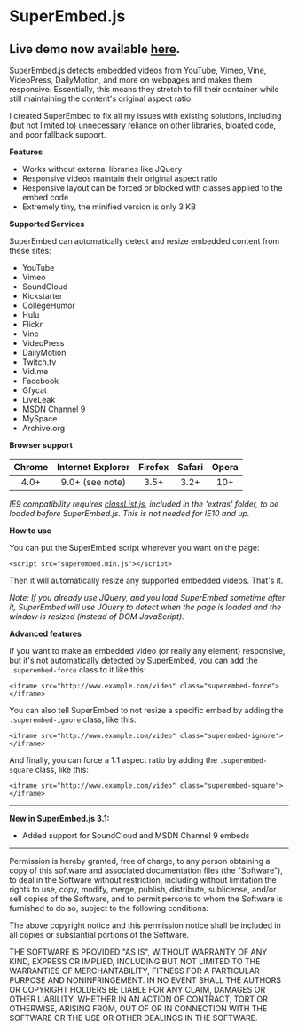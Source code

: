 SuperEmbed.js
================
Live demo now available [here](https://corbindavenport.github.io/superembed.js).
---
SuperEmbed.js detects embedded videos from YouTube, Vimeo, Vine, VideoPress, DailyMotion, and more on webpages and makes them responsive. Essentially, this means they stretch to fill their container while still maintaining the content's original aspect ratio.

I created SuperEmbed to fix all my issues with existing solutions, including (but not limited to) unnecessary reliance on other libraries, bloated code, and poor fallback support.

**Features**
* Works without external libraries like JQuery
* Responsive videos maintain their original aspect ratio
* Responsive layout can be forced or blocked with classes applied to the embed code
* Extremely tiny, the minified version is only 3 KB

**Supported Services**

SuperEmbed can automatically detect and resize embedded content from these sites: 
* YouTube
* Vimeo
* SoundCloud
* Kickstarter
* CollegeHumor
* Hulu
* Flickr
* Vine
* VideoPress
* DailyMotion
* Twitch.tv
* Vid.me
* Facebook
* Gfycat
* LiveLeak
* MSDN Channel 9
* MySpace
* Archive.org

**Browser support**

| Chrome | Internet Explorer | Firefox | Safari | Opera |
| :-----:| :-----:| :-----:| :-----:| :-----:|
| 4.0+ | 9.0+ (see note) | 3.5+ | 3.2+ | 10+ |

*IE9 compatibility requires [classList.js](https://github.com/eligrey/classList.js), included in the 'extras' folder, to be loaded before SuperEmbed.js. This is not needed for IE10 and up.*

**How to use**

You can put the SuperEmbed script wherever you want on the page:
```
<script src="superembed.min.js"></script>
```
Then it will automatically resize any supported embedded videos. That's it.

*Note: If you already use JQuery, and you load SuperEmbed sometime after it, SuperEmbed will use JQuery to detect when the page is loaded and the window is resized (instead of DOM JavaScript).*

**Advanced features**

If you want to make an embedded video (or really any element) responsive, but it's not automatically detected by SuperEmbed, you can add the `.superembed-force` class to it like this:
```
<iframe src="http://www.example.com/video" class="superembed-force"></iframe>
```
You can also tell SuperEmbed to not resize a specific embed by adding the `.superembed-ignore` class, like this:
```
<iframe src="http://www.example.com/video" class="superembed-ignore"></iframe>
```
And finally, you can force a 1:1 aspect ratio by adding the `.superembed-square` class, like this:
```
<iframe src="http://www.example.com/video" class="superembed-square"></iframe>
```

---------------------------------------------------------

__New in SuperEmbed.js 3.1:__
* Added support for SoundCloud and MSDN Channel 9 embeds

---------------------------------------------------------

Permission is hereby granted, free of charge, to any person obtaining a copy of this software and associated documentation files (the "Software"), to deal in the Software without restriction, including without limitation the rights to use, copy, modify, merge, publish, distribute, sublicense, and/or sell copies of the Software, and to permit persons to whom the Software is furnished to do so, subject to the following conditions:

The above copyright notice and this permission notice shall be included in all copies or substantial portions of the Software.

THE SOFTWARE IS PROVIDED "AS IS", WITHOUT WARRANTY OF ANY KIND, EXPRESS OR IMPLIED, INCLUDING BUT NOT LIMITED TO THE WARRANTIES OF MERCHANTABILITY, FITNESS FOR A PARTICULAR PURPOSE AND NONINFRINGEMENT. IN NO EVENT SHALL THE AUTHORS OR COPYRIGHT HOLDERS BE LIABLE FOR ANY CLAIM, DAMAGES OR OTHER LIABILITY, WHETHER IN AN ACTION OF CONTRACT, TORT OR OTHERWISE, ARISING FROM, OUT OF OR IN CONNECTION WITH THE SOFTWARE OR THE USE OR OTHER DEALINGS IN THE SOFTWARE.
